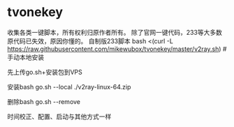 # tvonekey
收集各类一键脚本，所有权利归原作者所有。
除了官网一键代码，233等大多数原代码已失效，原因你懂的。
自制版233脚本
bash <(curl -L https://raw.githubusercontent.com/mikewubox/tvonekey/master/v2ray.sh)
#手动本地安装

先上传go.sh+安装包到VPS

安装bash go.sh --local ./v2ray-linux-64.zip

删除bash go.sh --remove

时间校正、配置、启动与其他方式一样
